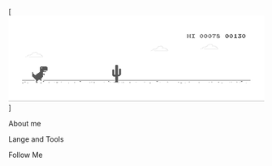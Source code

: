 [![Header](https://github.com/Mmirabbos/mmirabbos/blob/main/assets/212284136-03988914-d899-44b4-b1d9-4eeccf656e44.gif)]

About me

Lange and Tools

Follow Me
